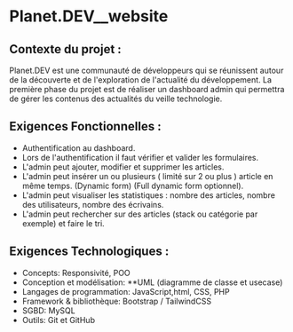 # Planet.DEV__website

## Contexte du projet :

Planet.DEV est une communauté de développeurs qui se réunissent autour de la découverte et de l'exploration de l'actualité du développement.
La première phase du projet est de réaliser un dashboard admin qui permettra de gérer les contenus des actualités du veille technologie.

## Exigences Fonctionnelles :

* Authentification au dashboard.
* Lors de l'authentification il faut vérifier et valider les formulaires.  
* L'admin peut ajouter, modifier et supprimer les articles.  
* L'admin peut insérer un ou plusieurs ( limité sur 2 ou plus ) article en même temps. (Dynamic form) (Full dynamic form optionnel).  
* L'admin peut visualiser les statistiques : nombre des articles, nombre des utilisateurs, nombre des écrivains.  
* L'admin peut rechercher sur des articles (stack ou catégorie par exemple) et faire le tri.  

## Exigences Technologiques :

* Concepts: Responsivité, POO
* Conception et modélisation: **UML (diagramme de classe et usecase)
* Langages de programmation: JavaScript,html, CSS, PHP
* Framework & bibliothèque: Bootstrap / TailwindCSS
* SGBD: MySQL
* Outils: Git et GitHub
